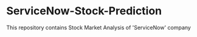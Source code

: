 # ServiceNow-Stock-Prediction

This repository contains Stock Market Analysis of 'ServiceNow' company
